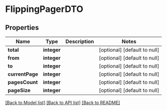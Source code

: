 # FlippingPagerDTO

## Properties
Name | Type | Description | Notes
------------ | ------------- | ------------- | -------------
**total** | **integer** |  | [optional] [default to null]
**from** | **integer** |  | [optional] [default to null]
**to** | **integer** |  | [optional] [default to null]
**currentPage** | **integer** |  | [optional] [default to null]
**pagesCount** | **integer** |  | [optional] [default to null]
**pageSize** | **integer** |  | [optional] [default to null]

[[Back to Model list]](../README.md#documentation-for-models) [[Back to API list]](../README.md#documentation-for-api-endpoints) [[Back to README]](../README.md)


